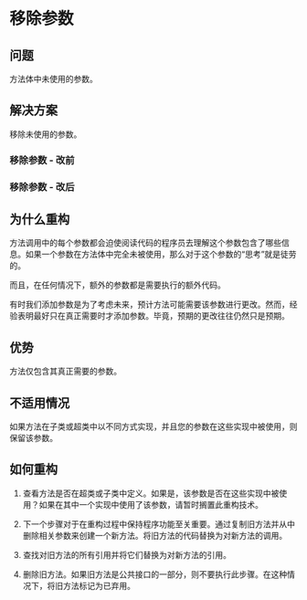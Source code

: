 # 移除参数

## 问题

方法体中未使用的参数。

## 解决方案

移除未使用的参数。

### 移除参数 - 改前

### 移除参数 - 改后

## 为什么重构

方法调用中的每个参数都会迫使阅读代码的程序员去理解这个参数包含了哪些信息。如果一个参数在方法体中完全未被使用，那么对于这个参数的“思考”就是徒劳的。

而且，在任何情况下，额外的参数都是需要执行的额外代码。

有时我们添加参数是为了考虑未来，预计方法可能需要该参数进行更改。然而，经验表明最好只在真正需要时才添加参数。毕竟，预期的更改往往仍然只是预期。

## 优势

方法仅包含其真正需要的参数。

## 不适用情况

如果方法在子类或超类中以不同方式实现，并且您的参数在这些实现中被使用，则保留该参数。

## 如何重构

1. 查看方法是否在超类或子类中定义。如果是，该参数是否在这些实现中被使用？如果在其中一个实现中使用了该参数，请暂时搁置此重构技术。

2. 下一个步骤对于在重构过程中保持程序功能至关重要。通过复制旧方法并从中删除相关参数来创建一个新方法。将旧方法的代码替换为对新方法的调用。

3. 查找对旧方法的所有引用并将它们替换为对新方法的引用。

4. 删除旧方法。如果旧方法是公共接口的一部分，则不要执行此步骤。在这种情况下，将旧方法标记为已弃用。